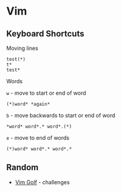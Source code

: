 # Vim

## Keyboard Shortcuts

Moving lines

```
test(*)
t*
test*
```

Words

`w` - move to start or end of word

```
(*)word* *again*
```

`b` - move backwards to start or end of word

```
*word* word*.* word*.(*)
```

`e` - move to end of words

```
(*)word* word*.* word*.*
```

## Random

- [Vim Golf](https://www.vimgolf.com/) - challenges
